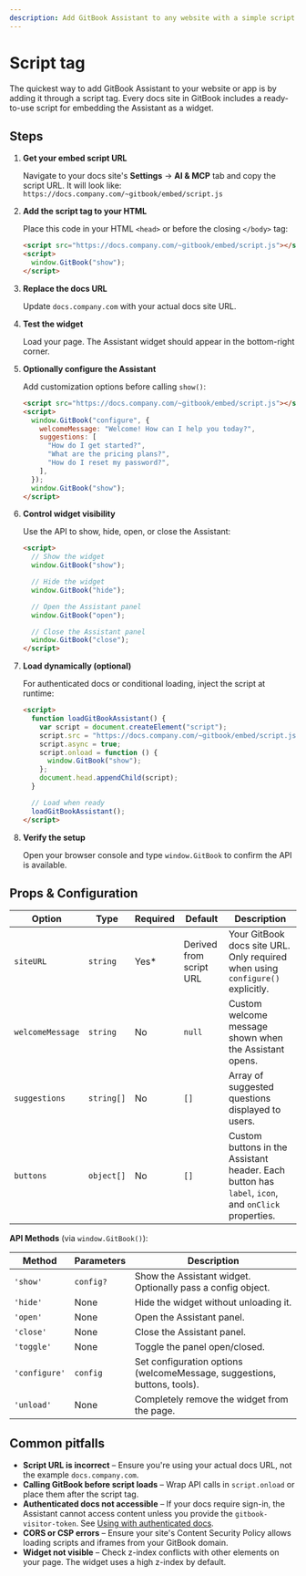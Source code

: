 ```yaml
---
description: Add GitBook Assistant to any website with a simple script tag
---
```


# Script tag

The quickest way to add GitBook Assistant to your website or app is by adding it through a script tag. Every docs site in GitBook includes a ready-to-use script for embedding the Assistant as a widget.

## Steps

1.  **Get your embed script URL**

    Navigate to your docs site's **Settings** → **AI & MCP** tab and copy the script URL. It will look like: `https://docs.company.com/~gitbook/embed/script.js`
2.  **Add the script tag to your HTML**

    Place this code in your HTML `<head>` or before the closing `</body>` tag:

    ```html
    <script src="https://docs.company.com/~gitbook/embed/script.js"></script>
    <script>
      window.GitBook("show");
    </script>
    ```
3.  **Replace the docs URL**

    Update `docs.company.com` with your actual docs site URL.
4.  **Test the widget**

    Load your page. The Assistant widget should appear in the bottom-right corner.
5.  **Optionally configure the Assistant**

    Add customization options before calling `show()`:

    ```html
    <script src="https://docs.company.com/~gitbook/embed/script.js"></script>
    <script>
      window.GitBook("configure", {
        welcomeMessage: "Welcome! How can I help you today?",
        suggestions: [
          "How do I get started?",
          "What are the pricing plans?",
          "How do I reset my password?",
        ],
      });
      window.GitBook("show");
    </script>
    ```
6.  **Control widget visibility**

    Use the API to show, hide, open, or close the Assistant:

    ```html
    <script>
      // Show the widget
      window.GitBook("show");

      // Hide the widget
      window.GitBook("hide");

      // Open the Assistant panel
      window.GitBook("open");

      // Close the Assistant panel
      window.GitBook("close");
    </script>
    ```
7.  **Load dynamically (optional)**

    For authenticated docs or conditional loading, inject the script at runtime:

    ```html
    <script>
      function loadGitBookAssistant() {
        var script = document.createElement("script");
        script.src = "https://docs.company.com/~gitbook/embed/script.js";
        script.async = true;
        script.onload = function () {
          window.GitBook("show");
        };
        document.head.appendChild(script);
      }

      // Load when ready
      loadGitBookAssistant();
    </script>
    ```
8.  **Verify the setup**

    Open your browser console and type `window.GitBook` to confirm the API is available.

## Props & Configuration

| Option           | Type       | Required | Default                 | Description                                                                                        |
| ---------------- | ---------- | -------- | ----------------------- | -------------------------------------------------------------------------------------------------- |
| `siteURL`        | `string`   | Yes\*    | Derived from script URL | Your GitBook docs site URL. Only required when using `configure()` explicitly.                     |
| `welcomeMessage` | `string`   | No       | `null`                  | Custom welcome message shown when the Assistant opens.                                             |
| `suggestions`    | `string[]` | No       | `[]`                    | Array of suggested questions displayed to users.                                                   |
| `buttons`        | `object[]` | No       | `[]`                    | Custom buttons in the Assistant header. Each button has `label`, `icon`, and `onClick` properties. |

**API Methods** (via `window.GitBook()`):

| Method        | Parameters | Description                                                              |
| ------------- | ---------- | ------------------------------------------------------------------------ |
| `'show'`      | `config?`  | Show the Assistant widget. Optionally pass a config object.              |
| `'hide'`      | None       | Hide the widget without unloading it.                                    |
| `'open'`      | None       | Open the Assistant panel.                                                |
| `'close'`     | None       | Close the Assistant panel.                                               |
| `'toggle'`    | None       | Toggle the panel open/closed.                                            |
| `'configure'` | `config`   | Set configuration options (welcomeMessage, suggestions, buttons, tools). |
| `'unload'`    | None       | Completely remove the widget from the page.                              |

## Common pitfalls

* **Script URL is incorrect** – Ensure you're using your actual docs URL, not the example `docs.company.com`.
* **Calling GitBook before script loads** – Wrap API calls in `script.onload` or place them after the script tag.
* **Authenticated docs not accessible** – If your docs require sign-in, the Assistant cannot access content unless you provide the `gitbook-visitor-token`. See [Using with authenticated docs](../authentication/using-with-authenticated-docs.md).
* **CORS or CSP errors** – Ensure your site's Content Security Policy allows loading scripts and iframes from your GitBook domain.
* **Widget not visible** – Check z-index conflicts with other elements on your page. The widget uses a high z-index by default.
